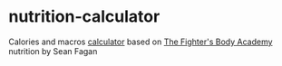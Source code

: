# nutrition-calculator
Calories and macros [calculator](https://carlscc.github.io/nutrition-calculator/) based on [The Fighter's Body Academy](https://www.thefightersbody.com/) nutrition by Sean Fagan
